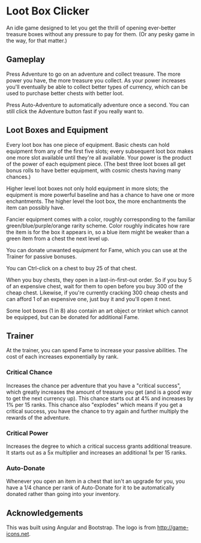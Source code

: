 # Loot Box Clicker

An idle game designed to let you get the thrill of opening ever-better treasure boxes without any pressure to pay for them. (Or any pesky game in the way, for that matter.)

## Gameplay

Press Adventure to go on an adventure and collect treasure. The more power you have, the more treasure you collect. As your power increases you'll eventually be able to collect better types of currency, which can be used to purchase better chests with better loot.

Press Auto-Adventure to automatically adventure once a second. You can still click the Adventure button fast if you really want to.

## Loot Boxes and Equipment

Every loot box has one piece of equipment. Basic chests can hold equipment from any of the first five slots; every subsequent loot box makes one more slot available until they're all available. Your power is the product of the power of each equipment piece. (The best three loot boxes all get bonus rolls to have better equipment, with cosmic chests having many chances.)

Higher level loot boxes not only hold equipment in more slots; the equipment is more powerful baseline and has a chance to have one or more enchantments. The higher level the loot box, the more enchantments the item can possibly have.

Fancier equipment comes with a color, roughly corresponding to the familiar green/blue/purple/orange rarity scheme. Color roughly indicates how rare the item is for the box it appears in, so a blue item might be weaker than a green item from a chest the next level up.

You can donate unwanted equipment for Fame, which you can use at the Trainer for passive bonuses.

You can Ctrl-click on a chest to buy 25 of that chest.

When you buy chests, they open in a last-in-first-out order. So if you buy 5 of an expensive chest, wait for them to open before you buy 300 of the cheap chest. Likewise, if you're currently cracking 300 cheap chests and can afford 1 of an expensive one, just buy it and you'll open it next.

Some loot boxes (1 in 8) also contain an art object or trinket which cannot be equipped, but can be donated for additional Fame.

## Trainer

At the trainer, you can spend Fame to increase your passive abilities. The cost of each increases exponentially by rank.

### Critical Chance

Increases the chance per adventure that you have a "critical success", which greatly increases the amount of treasure you get (and is a good way to get the next currency up). This chance starts out at 4% and increases by 1% per 15 ranks. This chance also "explodes" which means if you get a critical success, you have the chance to try again and further multiply the rewards of the adventure.

### Critical Power

Increases the degree to which a critical success grants additional treasure. It starts out as a 5x multiplier and increases an additional 1x per 15 ranks.

### Auto-Donate

Whenever you open an item in a chest that isn't an upgrade for you, you have a 1/4 chance per rank of Auto-Donate for it to be automatically donated rather than going into your inventory.

## Acknowledgements

This was built using Angular and Bootstrap. The logo is from http://game-icons.net.
